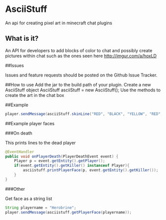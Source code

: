 AsciiStuff
==========

An api for creating pixel art in minecraft chat plugins

## What is it?

An API for developers to add blocks of color to chat and possibly create pictures within chat such as the ones seen here http://imgur.com/a/hoxLD

##Issues

Issues and feature requests should be posted on the Github Issue Tracker.

##How to use
Add the jar to the build path of your plugin.
Create a new AsciiStuff object
      AsciiStuff asciiStuff = new AsciiStuff();
Use the methods to create the art in the chat box

##Example
```java
player.sendMessage(asciiStuff.skinLine("RED", "BLACK", "YELLOW", "RED", "RED", "YELLOW", "BLACK", "RED"));
```

##Example player faces

###On death

This prints lines to the dead player
```java
@EventHandler
public void onPlayerDeath(PlayerDeathEvent event) {
	Player p = event.getEntity().getPlayer();
	if(event.getEntity().getKiller() instanceof Player){
		asciistuff.printPlayerFace(p, event.getEntity().getKiller());
	}
}
```

###Other

Get face as a string list
```java
String playername = "Herobrine";
player.sendMessage(asciistuff.getPlayerFace(playername));
```